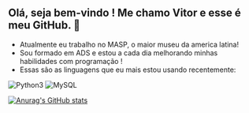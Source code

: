 ## Olá, seja bem-vindo ! Me chamo Vitor e esse é meu GitHub. 👋

* Atualmente eu trabalho no MASP, o maior museu da america latina!
* Sou formado em ADS e estou a cada dia melhorando minhas habilidades com programação ! 
* Essas são as linguagens que eu mais estou usando recentemente:

![Python3](https://img.shields.io/badge/Python-3776AB?style=for-the-badge&logo=python&logoColor=white) ![MySQL](https://img.shields.io/badge/MySQL-00000F?style=for-the-badge&logo=mysql&logoColor=white)

<!--
    	https://img.shields.io/badge/LinkedIn-0077B5?style=for-the-badge&logo=linkedin&logoColor=white
-->
[![Anurag's GitHub stats](https://github-readme-stats.vercel.app/api?username=vitormds22&show_icons=true&theme=dark)](https://github.com/anuraghazra/github-readme-stats)

<!--
**vitormds22/vitormds22** is a ✨ _special_ ✨ repository because its `README.md` (this file) appears on your GitHub profile.

Here are some ideas to get you started:

- 🔭 I’m currently working on ...
- 🌱 I’m currently learning ...
- 👯 I’m looking to collaborate on ...
- 🤔 I’m looking for help with ...
- 💬 Ask me about ...
- 📫 How to reach me: ...
- 😄 Pronouns: ...
- ⚡ Fun fact: ...
-->
